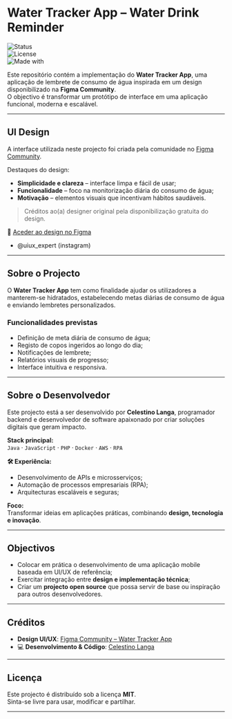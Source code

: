 # Water Tracker App – Water Drink Reminder  

![Status](https://img.shields.io/badge/status-in%20development-blue)  
![License](https://img.shields.io/badge/license-MIT-green)  
![Made with](https://img.shields.io/badge/made%20with-Figma%20%26%20Code-orange)  

Este repositório contém a implementação do **Water Tracker App**, uma aplicação de lembrete de consumo de água inspirada em um design disponibilizado na **Figma Community**.  
O objectivo é transformar um protótipo de interface em uma aplicação funcional, moderna e escalável.  

---

## UI Design  

A interface utilizada neste projecto foi criada pela comunidade no [Figma Community](https://www.figma.com/community).  

Destaques do design:  
- **Simplicidade e clareza** – interface limpa e fácil de usar;  
- **Funcionalidade** – foco na monitorização diária do consumo de água;  
- **Motivação** – elementos visuais que incentivam hábitos saudáveis.  

> Créditos ao(a) designer original pela disponibilização gratuita do design.  

🔗 [Aceder ao design no Figma](https://www.figma.com/design/3omH9msOSGpBjOg2bQuD4T/Water-Tracker-App-%7C-Water-Drink-Reminder-App-%7C-UI-Design--Community-?node-id=0-1&p=f)  

- @uiux_expert (instagram)
---

## Sobre o Projecto  

O **Water Tracker App** tem como finalidade ajudar os utilizadores a manterem-se hidratados, estabelecendo metas diárias de consumo de água e enviando lembretes personalizados.  

### Funcionalidades previstas  
- Definição de meta diária de consumo de água;  
- Registo de copos ingeridos ao longo do dia;  
- Notificações de lembrete;  
- Relatórios visuais de progresso;  
- Interface intuitiva e responsiva.  

---

## Sobre o Desenvolvedor  

Este projecto está a ser desenvolvido por **Celestino Langa**, programador backend e desenvolvedor de software apaixonado por criar soluções digitais que geram impacto.  

**Stack principal:**  
`Java` · `JavaScript` · `PHP` · `Docker` · `AWS` · `RPA`  

**🛠 Experiência:**  
- Desenvolvimento de APIs e microsserviços;  
- Automação de processos empresariais (RPA);  
- Arquitecturas escaláveis e seguras;  

**Foco:**  
Transformar ideias em aplicações práticas, combinando **design, tecnologia e inovação**.  

---

## Objectivos  

- Colocar em prática o desenvolvimento de uma aplicação mobile baseada em UI/UX de referência;  
- Exercitar integração entre **design e implementação técnica**;  
- Criar um **projecto open source** que possa servir de base ou inspiração para outros desenvolvedores.  

---

## Créditos  

- **Design UI/UX**: [Figma Community – Water Tracker App](https://www.figma.com/design/3omH9msOSGpBjOg2bQuD4T/Water-Tracker-App-%7C-Water-Drink-Reminder-App-%7C-UI-Design--Community-?node-id=0-1&p=f)  
- 💻 **Desenvolvimento & Código**: [Celestino Langa](https://www.github.com/celestinolg)  

---

## Licença  

Este projecto é distribuído sob a licença **MIT**.  
Sinta-se livre para usar, modificar e partilhar.  

---
